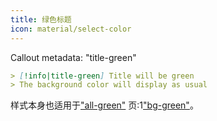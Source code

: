 ```yaml
---
title: 绿色标题
icon: material/select-color
---
```


Callout metadata: "title-green"

```md
> [!info|title-green] Title will be green
> The background color will display as usual
```

样式本身也适用于["all-green"](../combined-styling/page-7.md)
页:1["bg-green"](../bg-styling/page-7.md)。

